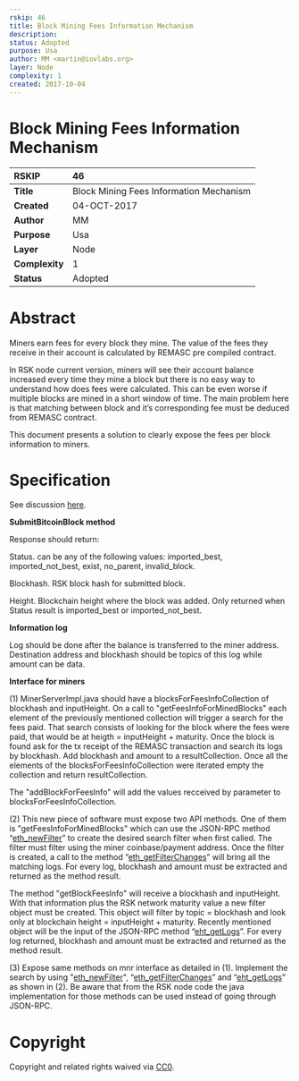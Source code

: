 ```yaml
---
rskip: 46
title: Block Mining Fees Information Mechanism
description: 
status: Adopted
purpose: Usa
author: MM <martin@iovlabs.org>
layer: Node
complexity: 1
created: 2017-10-04
---
```


# Block Mining Fees Information Mechanism

|RSKIP          |46           |
| :------------ |:-------------|
|**Title**      |Block Mining Fees Information Mechanism|
|**Created**    |04-OCT-2017 |
|**Author**     |MM |
|**Purpose**    |Usa |
|**Layer**      |Node |
|**Complexity** |1 |
|**Status**     |Adopted |

# **Abstract**

Miners earn fees for every block they mine. The value of the fees they receive in their account is calculated by REMASC pre compiled contract. 

In RSK node current version, miners will see their account balance increased every time they mine a block but there is no easy way to understand how does fees were calculated. This can be even worse if multiple blocks are mined in a short window of time. The main problem here is that matching between block and it’s corresponding fee must be deduced from REMASC contract.

This document presents a solution to clearly expose the fees per block information to miners.



# **Specification**

See discussion [here](https://github.com/rsksmart/RSKIPs/issues/83).


**SubmitBitcoinBlock method**

Response should return:

Status. can be any of the following values: imported_best, imported_not_best, exist, no_parent, invalid_block.

Blockhash. RSK block hash for submitted block.

Height. Blockchain height where the block was added. Only returned when Status result is imported_best or imported_not_best.

**Information log**

Log should be done after the balance is transferred to the miner address. Destination address and blockhash should be topics of this log while amount can be data.

**Interface for miners**

(1) MinerServerImpl.java should have a blocksForFeesInfoCollection of blockhash and inputHeight. On a call to "getFeesInfoForMinedBlocks" each element of the previously mentioned collection will trigger a search for the fees paid. That search consists of looking for the block where the fees were paid, that would be at heigth = inputHeight + maturity. Once the block is found ask for the tx receipt of the REMASC transaction and search its logs by blockhash. Add blockhash and amount to a resultCollection. Once all the elements of the blocksForFeesInfoCollection were iterated empty the collection and return resultCollection.

The "addBlockForFeesInfo" will add the values recceived by parameter to blocksForFeesInfoCollection.

(2) This new piece of software must expose two API methods. One of them is "getFeesInfoForMinedBlocks" which can use the JSON-RPC method “[eth_newFilter](https://github.com/ethereum/wiki/wiki/JSON-RPC#eth_newfilter)” to create the desired search filter when first called. The filter must filter using the miner coinbase/payment address. Once the filter is created, a call to the method “[eth_getFilterChanges](https://github.com/ethereum/wiki/wiki/JSON-RPC#eth_getfilterchanges)” will bring all the matching logs. For every log, blockhash and amount must be extracted and returned as the method result.

The method "getBlockFeesInfo" will receive a blockhash and inputHeight. With that information plus the RSK network maturity value a new filter object must be created. This object will filter by topic = blockhash and look only at blockchain height = inputHeight + maturity. Recently mentioned object will be the input of the JSON-RPC method “[eht_getLogs](https://github.com/ethereum/wiki/wiki/JSON-RPC#eth_getlogs)”. For every log returned, blockhash and amount must be extracted and returned as the method result.

(3) Expose same methods on mnr interface as detailed in (1). Implement the search by using "[eth_newFilter](https://github.com/ethereum/wiki/wiki/JSON-RPC#eth_newfilter)", “[eth_getFilterChanges](https://github.com/ethereum/wiki/wiki/JSON-RPC#eth_getfilterchanges)” and “[eht_getLogs](https://github.com/ethereum/wiki/wiki/JSON-RPC#eth_getlogs)” as shown in (2). Be aware that from the RSK node code the java implementation for those methods can be used instead of going through JSON-RPC.



# **Copyright**

Copyright and related rights waived via [CC0](https://creativecommons.org/publicdomain/zero/1.0/).